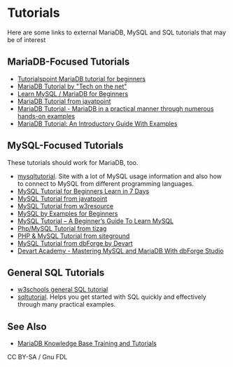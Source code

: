 # Tutorials

Here are some links to external MariaDB, MySQL and SQL tutorials that may be of interest

## MariaDB-Focused Tutorials

* [Tutorialspoint MariaDB tutorial for beginners](https://www.tutorialspoint.com/mariadb/index.htm)
* [MariaDB Tutorial by "Tech on the net"](https://www.techonthenet.com/mariadb/index.php)
* [Learn MySQL / MariaDB for Beginners](https://www.tecmint.com/learn-mysql-mariadb-for-beginners)
* [MariaDB Tutorial from javatpoint](https://www.javatpoint.com/mariadb-tutorial)
* [MariaDB Tutorial - MariaDB in a practical manner through numerous hands-on examples](https://www.mariadbtutorial.com)
* [MariaDB Tutorial: An Introductory Guide With Examples](https://blog.devart.com/mariadb-tutorial-an-introductory-guide-with-examples.html)

## MySQL-Focused Tutorials

&#x20;These tutorials should work for MariaDB, too.

* [mysqltutorial](https://www.mysqltutorial.org). Site with a lot of MySQL usage information and also how to connect to MySQL from different programming languages.
* [MySQL Tutorial for Beginners Learn in 7 Days](https://www.guru99.com/mysql-tutorial.htm)
* [MySQL Tutorial from javatpoint](https://www.javatpoint.com/mysql-tutorial)
* [MySQL Tutorial from w3resource](https://www.w3resource.com/mysql/mysql-tutorials.php)
* [MySQL by Examples for Beginners](https://www.ntu.edu.sg/home/ehchua/programming/sql/mysql_beginner.html)
* [MySQL Tutorial – A Beginner’s Guide To Learn MySQL](https://www.edureka.co/blog/mysql-tutorial/)
* [Php/MySQL Tutorial from tizag](https://www.tizag.com/mysqlTutorial/)
* [PHP & MySQL Tutorial from siteground](https://www.siteground.com/tutorials/php-mysql/)
* [MySQL Tutorial from dbForge by Devart](https://blog.devart.com/mysql-tutorial.html)
* [Devart Academy - Mastering MySQL and MariaDB With dbForge Studio](https://www.devart.com/academy/mysql-studio/)

## General SQL Tutorials

* [w3schools general SQL tutorial](https://www.w3schools.com/sql)
* [sqltutorial](https://www.sqltutorial.org/). Helps you get started with SQL quickly and effectively through many practical examples.

## See Also

* [MariaDB Knowledge Base Training and Tutorials](https://mariadb.com/kb/en/training-tutorials/)

CC BY-SA / Gnu FDL
